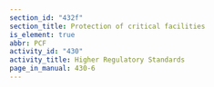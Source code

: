```yaml
---
section_id: "432f"
section_title: Protection of critical facilities
is_element: true
abbr: PCF
activity_id: "430"
activity_title: Higher Regulatory Standards
page_in_manual: 430-6
---
```

